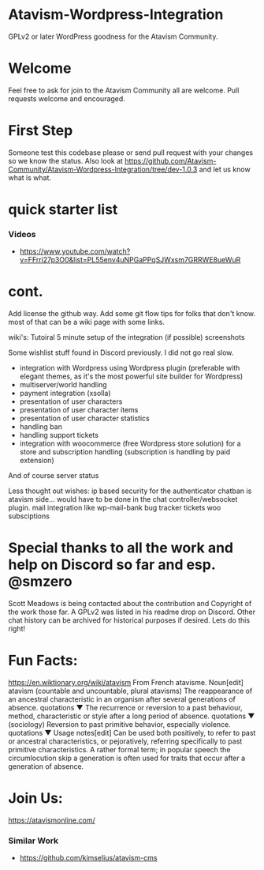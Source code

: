 # Atavism-Wordpress-Integration
GPLv2 or later WordPress goodness for the Atavism Community.

# Welcome
Feel free to ask for join to the Atavism Community all are welcome. Pull requests welcome and encouraged.

# First Step
Someone test this codebase please or send pull request with your changes so we know the status. Also look at https://github.com/Atavism-Community/Atavism-Wordpress-Integration/tree/dev-1.0.3 and let us know what is what.

# quick starter list
### Videos
- https://www.youtube.com/watch?v=FFrri27p3O0&list=PL55env4uNPGaPPqSJWxsm7GRRWE8ueWuR
# cont.
Add license the github way.
Add some git flow tips for folks that don't know.
most of that can be a wiki page with some links.

wiki's:
Tutoiral 5 minute setup of the integration (if possible)
screenshots


Some wishlist stuff found in Discord previously. I did not go real slow.

- integration with Wordpress using Wordpress plugin (preferable with elegant themes, as it's the most powerful site builder for Wordpress)
- multiserver/world handling
- payment integration (xsolla)
- presentation of user characters
- presentation of user character items
- presentation of user character statistics
- handling ban
- handling support tickets
- integration with woocommerce (free Wordpress store solution) for a store and subscription handling (subscription is handling by paid extension)

And of course server status

Less thought out wishes:
ip based security for the authenticator
chatban is atavism side... would have to be done in the chat controller/websocket plugin.
mail integration like wp-mail-bank
bug tracker
tickets
woo subsciptions


# Special thanks to all the work and help on Discord so far and esp. @smzero
Scott Meadows is being contacted about the contribution and Copyright of the work those far. A GPLv2 was listed in his readme drop on Discord.
Other chat history can be archived for historical purposes if desired. Lets do this right!

# Fun Facts:
https://en.wiktionary.org/wiki/atavism
From French atavisme. 
Noun[edit]
atavism (countable and uncountable, plural atavisms) 
The reappearance of an ancestral characteristic in an organism after several generations of absence. quotations ▼
The recurrence or reversion to a past behaviour, method, characteristic or style after a long period of absence. quotations ▼
(sociology) Reversion to past primitive behavior, especially violence. quotations ▼
Usage notes[edit]
Can be used both positively, to refer to past or ancestral characteristics, or pejoratively, referring specifically to past primitive characteristics. 
A rather formal term; in popular speech the circumlocution skip a generation is often used for traits that occur after a generation of absence. 

# Join Us:
https://atavismonline.com/

### Similar Work
- https://github.com/kimselius/atavism-cms
